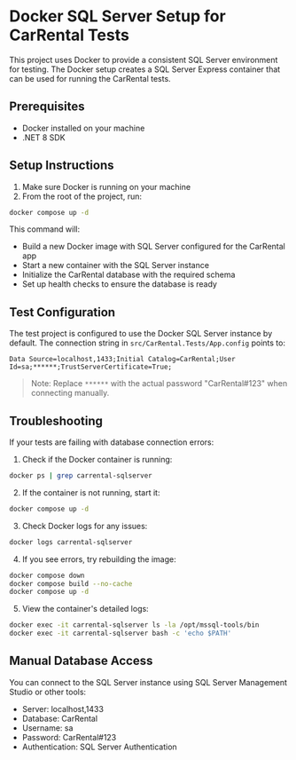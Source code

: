 # Docker SQL Server Setup for CarRental Tests

This project uses Docker to provide a consistent SQL Server environment for testing. The Docker setup creates a SQL Server Express container that can be used for running the CarRental tests.

## Prerequisites

- Docker installed on your machine
- .NET 8 SDK

## Setup Instructions

1. Make sure Docker is running on your machine
2. From the root of the project, run:

```bash
docker compose up -d
```

This command will:
- Build a new Docker image with SQL Server configured for the CarRental app
- Start a new container with the SQL Server instance
- Initialize the CarRental database with the required schema
- Set up health checks to ensure the database is ready

## Test Configuration

The test project is configured to use the Docker SQL Server instance by default. The connection string in `src/CarRental.Tests/App.config` points to:

```
Data Source=localhost,1433;Initial Catalog=CarRental;User Id=sa;******;TrustServerCertificate=True;
```

> Note: Replace `******` with the actual password "CarRental#123" when connecting manually.

## Troubleshooting

If your tests are failing with database connection errors:

1. Check if the Docker container is running:
```bash
docker ps | grep carrental-sqlserver
```

2. If the container is not running, start it:
```bash
docker compose up -d
```

3. Check Docker logs for any issues:
```bash
docker logs carrental-sqlserver
```

4. If you see errors, try rebuilding the image:
```bash
docker compose down
docker compose build --no-cache
docker compose up -d
```

5. View the container's detailed logs:
```bash
docker exec -it carrental-sqlserver ls -la /opt/mssql-tools/bin
docker exec -it carrental-sqlserver bash -c 'echo $PATH'
```

## Manual Database Access

You can connect to the SQL Server instance using SQL Server Management Studio or other tools:

- Server: localhost,1433
- Database: CarRental
- Username: sa
- Password: CarRental#123
- Authentication: SQL Server Authentication